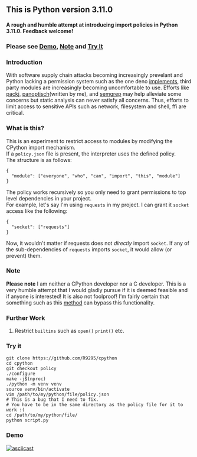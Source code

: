 ## This is Python version 3.11.0

#### A rough and humble attempt at introducing import policies in Python 3.11.0. Feedback welcome!

### Please see [Demo](#demo), [Note](#note) and [Try It](#try-it)

### Introduction
With software supply chain attacks becoming increasingly prevelant and Python lacking a permission system such as the one deno [implements](https://deno.land/manual/getting_started/permissions), third party modules are increasingly becoming uncomfortable to use. Efforts like [packj](https://packj.dev/), [panoptisch](https://github.com/R9295/panoptisch)(written by me), and [semgrep](https://github.com/returntocorp/semgrep) may help alleviate some concerns but static analysis can never satisfy all concerns. Thus, efforts to limit access to sensitive APIs such as network, filesystem and shell, ffi are critical.

### What is this?
This is an experiment to restrict access to modules by modifying the CPython import mechanism.  
If a ``policy.json`` file is present, the interpreter uses the defined policy.  
The structure is as follows:
```
{
  "module": ["everyone", "who", "can", "import", "this", "module"]
}
```
The policy works recursively so you only need to grant permissions to top level dependencies in your project.  
For example, let's say I'm using ``requests`` in my project.
I can grant it ``socket`` access like the following:
```
{
  "socket": ["requests"]
}
```
Now, it wouldn't matter if requests does not *directly* import ``socket``. If any of the sub-dependencies of ``requests`` imports ``socket``, it would allow (or prevent) them.

### Note
**Please note** I am neither a CPython developer nor a C developer. This is a very humble attempt that I would gladly pursue if it is deemed feasible and if anyone is interested! It is also not foolproof!
I'm fairly certain that something such as this [method](https://daddycocoaman.dev/posts/bypassing-python38-audit-hooks-part-1/) can bypass this functionality. 

### Further Work
1. Restrict ``builtins`` such as ``open()`` ``print()`` etc.

### Try it
```
git clone https://github.com/R9295/cpython
cd cpython
git checkout policy
./configure
make -j$(nproc)
./python -m venv venv
source venv/bin/activate
vim /path/to/my/python/file/policy.json
# This is a bug that I need to fix. 
# You have to be in the same directory as the policy file for it to work :(
cd /path/to/my/python/file/
python script.py
```
### Demo
[![asciicast](https://asciinema.org/a/562388.svg)](https://asciinema.org/a/562388)
